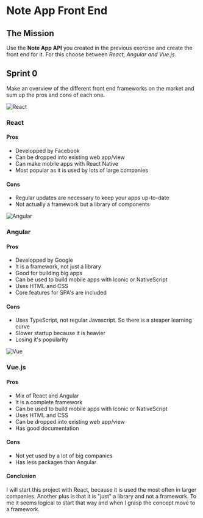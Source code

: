 # Note App Front End

## The Mission

Use the **Note App API** you created in the previous exercise and create the front end for it. For this choose between _React, Angular and Vue.js_.

## Sprint 0

Make an overview of the different front end frameworks on the market and sum up the pros and cons of each one.

![React](https://github.com/nicplackle/note-app-front-end/tree/master/img/react_logo.png "React")

### React

#### Pros

- Developped by Facebook
- Can be dropped into existing web app/view
- Can make mobile apps with React Native
- Most popular as it is used by lots of large companies

#### Cons

- Regular updates are necessary to keep your apps up-to-date
- Not actually a framework but a library of components

![Angular](https://github.com/nicplackle/note-app-front-end/tree/master/img/angular_logo.png "Angular")

### Angular

#### Pros

- Developped by Google
- It is a framework, not just a library
- Good for building big apps
- Can be used to build mobile apps with Iconic or NativeScript
- Uses HTML and CSS
- Core features for SPA's are included

#### Cons

- Uses TypeScript, not regular Javascript. So there is a steaper learning curve
- Slower startup because it is heavier
- Losing it's popularity

![Vue](https://github.com/nicplackle/note-app-front-end/tree/master/img/vue_logo.png "Vue")

### Vue.js

#### Pros

- Mix of React and Angular
- It is a complete framework
- Can be used to build mobile apps with Iconic or NativeScript
- Uses HTML and CSS
- Can be dropped into existing web app/view
- Has good documentation

#### Cons

- Not yet used by a lot of big companies
- Has less packages than Angular

#### Conclusion

I will start this project with React, because it is used the most often in larger companies. Another plus is that it is "just" a library and not a framework. To me it seems logical to start that way and when I grasp the concept move to a framework.
